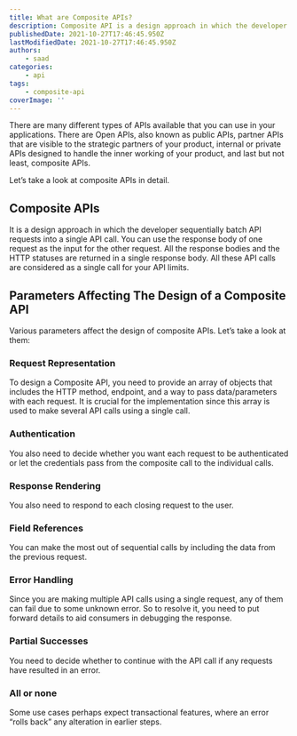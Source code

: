 ```yaml
---
title: What are Composite APIs?
description: Composite API is a design approach in which the developer sequentially batch API requests into a single API call. Let's take a look at it and some of the parameters that affect its design.
publishedDate: 2021-10-27T17:46:45.950Z
lastModifiedDate: 2021-10-27T17:46:45.950Z
authors:
    - saad
categories:
    - api
tags:
    - composite-api
coverImage: ''
---
```


<Lead>
	There are many different types of APIs available that you can use in your
	applications. There are Open APIs, also known as public APIs, partner APIs
	that are visible to the strategic partners of your product, internal or
	private APIs designed to handle the inner working of your product, and last
	but not least, composite APIs.
</Lead>

Let’s take a look at composite APIs in detail.

## Composite APIs

It is a design approach in which the developer sequentially batch API requests into a single API call. You can use the response body of one request as the input for the other request. All the response bodies and the HTTP statuses are returned in a single response body. All these API calls are considered as a single call for your API limits.

## Parameters Affecting The Design of a Composite API

Various parameters affect the design of composite APIs. Let’s take a look at them:

### Request Representation

To design a Composite API, you need to provide an array of objects that includes the HTTP method, endpoint, and a way to pass data/parameters with each request. It is crucial for the implementation since this array is used to make several API calls using a single call.

### Authentication

You also need to decide whether you want each request to be authenticated or let the credentials pass from the composite call to the individual calls.

### Response Rendering

You also need to respond to each closing request to the user.

### Field References

You can make the most out of sequential calls by including the data from the previous request.

### Error Handling

Since you are making multiple API calls using a single request, any of them can fail due to some unknown error. So to resolve it, you need to put forward details to aid consumers in debugging the response.

### Partial Successes

You need to decide whether to continue with the API call if any requests have resulted in an error.

### All or none

Some use cases perhaps expect transactional features, where an error “rolls back” any alteration in earlier steps.
